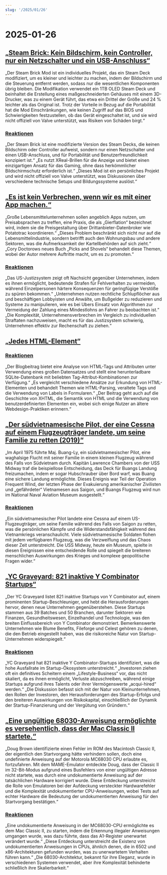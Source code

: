 ```yaml
---
slug: '/2025/01/26'
---
```


# 2025-01-26

## [„Steam Brick: Kein Bildschirm, kein Controller, nur ein Netzschalter und ein USB-Anschluss“](https://crastinator-pro.github.io/steam-brick/)

„Der Steam Brick Mod ist ein individuelles Projekt, das ein Steam Deck modifiziert, um es kleiner und leichter zu machen, indem der Bildschirm und die Steuerung entfernt werden, sodass nur die wesentlichen Komponenten übrig bleiben. Die Modifikation verwendet ein 1TB OLED Steam Deck und beinhaltet die Erstellung eines maßgeschneiderten Gehäuses mit einem 3D-Drucker, was zu einem Gerät führt, das etwa ein Drittel der Größe und 24 % leichter als das Original ist. Trotz der Vorteile in Bezug auf die Portabilität hat die Mod Einschränkungen, wie keinen Zugriff auf das BIOS und Schwierigkeiten festzustellen, ob das Gerät eingeschaltet ist, und sie wird nicht offiziell von Valve unterstützt, was Risiken von Schäden birgt.“

### [Reaktionen](https://news.ycombinator.com/item?id=42825441)

„Der Steam Brick ist eine modifizierte Version des Steam Decks, die keinen Bildschirm oder Controller aufweist, sondern nur einen Netzschalter und einen USB-Anschluss, und für Portabilität und Benutzerfreundlichkeit konzipiert ist.“ „Es nutzt XReal-Brillen für die Anzeige und bietet einen einzigartigen Ansatz für das Gaming, ohne dass herkömmlicher Bildschirmschutz erforderlich ist.“ „Dieses Mod ist ein persönliches Projekt und wird nicht offiziell von Valve unterstützt, was Diskussionen über verschiedene technische Setups und Bildungssysteme auslöst.“

## [„Es ist kein Verbrechen, wenn wir es mit einer App machen.“](https://pluralistic.net/2025/01/25/potatotrac/#carbo-loading)

„Große Lebensmittelunternehmen sollen angeblich Apps nutzen, um Preisabsprachen zu treffen, eine Praxis, die als „Gierflation“ bezeichnet wird, indem sie die Preisgestaltung über Drittanbieter-Datenbroker wie Potatotrac koordinieren.“ „Dieses Problem beschränkt sich nicht nur auf die Lebensmittelindustrie, sondern betrifft auch den Wohnungsbau und andere Sektoren, was die Aufmerksamkeit der Kartellbehörden auf sich zieht.“ „Cory Doctorows neues Buch „Picks and Shovels“ behandelt diese Themen, wobei der Autor mehrere Auftritte macht, um es zu promoten.“

### [Reaktionen](https://news.ycombinator.com/item?id=42830646)

„Das US-Justizsystem zeigt oft Nachsicht gegenüber Unternehmen, indem es ihnen ermöglicht, bedeutende Strafen für Fehlverhalten zu vermeiden, während Einzelpersonen härtere Konsequenzen für geringfügige Verstöße zu spüren bekommen.“ „Unternehmen nutzen rechtliche Schlupflöcher aus und beschäftigen Lobbyisten und Anwälte, um Bußgelder zu reduzieren und Systeme zu manipulieren, wie es bei Ubers Einsatz von Algorithmen zur Vermeidung der Zahlung eines Mindestlohns an Fahrer zu beobachten ist.“ „Die Komplexität, Unternehmensverbrechen im Vergleich zu individuellen Straftaten nachzuweisen, macht es für das Justizsystem schwierig, Unternehmen effektiv zur Rechenschaft zu ziehen.“

## [„Jedes HTML-Element“](https://iamwillwang.com/dollar/every-html-element/)

### [Reaktionen](https://news.ycombinator.com/item?id=42823722)

„Der Blogbeitrag bietet eine Analyse von HTML-Tags und Attributen unter Verwendung eines großen Datensatzes und stellt eine herunterladbare SQLite-Datenbank mit beliebten Tag-Attribut-Kombinationen zur Verfügung.“ „Es vergleicht verschiedene Ansätze zur Erkundung von HTML-Elementen und behandelt Themen wie HTML-Parsing, veraltete Tags und die Verwendung von Labels in Formularen.“ „Der Beitrag geht auch auf die Geschichte von XHTML, die Semantik von HTML und die Verwendung von benutzerdefinierten Elementen ein, wobei sich einige Nutzer an ältere Webdesign-Praktiken erinnern.“

## [„Der südvietnamesische Pilot, der eine Cessna auf einem Flugzeugträger landete, um seine Familie zu retten (2019)“](https://www.historynet.com/maj-buang-lys-daring-feat-to-save-his-family/)

„Im April 1975 führte Maj. Buang-Ly, ein südvietnamesischer Pilot, eine waghalsige Flucht mit seiner Familie in einem kleinen Flugzeug während des Falls von Südvietnam durch. Kapitän Lawrence Chambers von der USS Midway traf die beispiellose Entscheidung, das Deck für Buangs Landung freizumachen, indem er sogar Hubschrauber über Bord warf, was Buang eine sichere Landung ermöglichte. Dieses Ereignis war Teil der Operation Frequent Wind, der letzten Phase der Evakuierung amerikanischer Zivilisten und „gefährdeter“ Vietnamesen aus Saigon, und Buangs Flugzeug wird nun im National Naval Aviation Museum ausgestellt.“

### [Reaktionen](https://news.ycombinator.com/item?id=42826536)

„Ein südvietnamesischer Pilot landete eine Cessna auf einem US-Flugzeugträger, um seine Familie während des Falls von Saigon zu retten, was die persönlichen Kämpfe und die Widerstandsfähigkeit während des Vietnamkriegs veranschaulicht. Viele südvietnamesische Soldaten flohen mit jedem verfügbaren Flugzeug, was die Verzweiflung und das Chaos dieser Zeit unterstreicht. Die USS Midway, heute ein Museum, spielte in diesen Ereignissen eine entscheidende Rolle und spiegelt die breiteren menschlichen Auswirkungen des Krieges und komplexe geopolitische Fragen wider.“

## [„YC Graveyard: 821 inaktive Y Combinator Startups“](https://ycgraveyard.iamwillwang.com/)

„Der YC Graveyard listet 821 inaktive Startups von Y Combinator auf, einem prominenten Startup-Beschleuniger, und hebt die Herausforderungen hervor, denen neue Unternehmen gegenüberstehen. Diese Startups stammen aus 39 Batches und 50 Branchen, darunter Sektoren wie Finanzen, Gesundheitswesen, Einzelhandel und Technologie, was den breiten Einflussbereich von Y Combinator demonstriert. Bemerkenswerte Unternehmen wie Blume Benefits, Fileforge und Celest gehören zu denen, die den Betrieb eingestellt haben, was die risikoreiche Natur von Startup-Unternehmen widerspiegelt.“

### [Reaktionen](https://news.ycombinator.com/item?id=42828198)

„YC Graveyard hat 821 inaktive Y Combinator-Startups identifiziert, was die hohe Ausfallrate im Startup-Ökosystem unterstreicht.“ „Investoren ziehen oft ein definitives Scheitern einem „Lifestyle-Business“ vor, das nicht skaliert, da es ihnen ermöglicht, Verluste abzuschreiben, während einige Startups aufgrund ihres Talents oder ihrer Vermögenswerte „acqui-hired“ werden.“ „Die Diskussion befasst sich mit der Natur von Kleinunternehmen, den Rollen der Investoren, den Herausforderungen des Startup-Erfolgs und den breiteren Auswirkungen von Risikokapital, einschließlich der Dynamik der Startup-Finanzierung und der Vergütung von Gründern.“

## [„Eine ungültige 68030-Anweisung ermöglichte es versehentlich, dass der Mac Classic II startete.“](https://www.downtowndougbrown.com/2025/01/the-invalid-68030-instruction-that-accidentally-allowed-the-mac-classic-ii-to-successfully-boot-up/)

„Doug Brown identifizierte einen Fehler im ROM des Macintosh Classic II, der eigentlich den Startvorgang hätte verhindern sollen, doch eine undefinierte Anweisung auf der Motorola MC68030 CPU erlaubte es, fortzufahren. Mit dem MAME-Emulator entdeckte Doug, dass der Classic II im 32-Bit-Modus aufgrund eines Busfehlers von einer ungültigen Adresse nicht startete, was durch eine undokumentierte Anweisung auf der tatsächlichen Hardware korrigiert wurde. Diese Entdeckung unterstreicht die Rolle von Emulatoren bei der Aufdeckung versteckter Hardwarefehler und die Komplexität undokumentierter CPU-Anweisungen, wobei Tests auf echter Hardware die Bedeutung der undokumentierten Anweisung für den Startvorgang bestätigen.“

### [Reaktionen](https://news.ycombinator.com/item?id=42824562)

„Eine undokumentierte Anweisung in der MC68030-CPU ermöglichte es dem Mac Classic II, zu starten, indem die Erkennung illegaler Anweisungen umgangen wurde, was dazu führte, dass das A1-Register unerwartet verändert wurde.“ „Diese Entdeckung unterstreicht die Existenz von undokumentierten Anweisungen in CPUs, ähnlich denen, die in 6502 und x86-Architekturen gefunden wurden, was zu unerwartetem Verhalten führen kann.“ „Die 68030-Architektur, bekannt für ihre Eleganz, wurde in verschiedenen Systemen verwendet, aber ihre Komplexität behinderte schließlich ihre Skalierbarkeit.“

<head>
  <meta property="og:title" content="„Steam Brick: Kein Bildschirm, kein Controller, nur ein Netzschalter und ein USB-Anschluss“" />
  <meta property="og:type" content="website" />
  <meta property="og:image" content="https://og.cho.sh/api/og/?title=%E2%80%9ESteam%20Brick%3A%20Kein%20Bildschirm%2C%20kein%20Controller%2C%20nur%20ein%20Netzschalter%20und%20ein%20USB-Anschluss%E2%80%9C&subheading=Sonntag%2C%2026.%20Januar%202025%3A%20Hacker%20News%20Zusammenfassung" />
</head>
